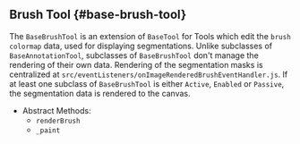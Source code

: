 ## Brush Tool {#base-brush-tool}

The `BaseBrushTool` is an extension of `BaseTool` for Tools which edit the `brush` `colormap` data, used for displaying segmentations. Unlike subclasses of `BaseAnnotationTool`, subclasses of `BaseBrushTool` don't manage the rendering of their own data. Rendering of the segmentation masks is centralized at `src/eventListeners/onImageRenderedBrushEventHandler.js`. If at least one subclass of `BaseBrushTool` is either `Active`, `Enabled` or `Passive`, the segmentation data is rendered to the canvas.

- Abstract Methods:
  - `renderBrush`
  - `_paint`
